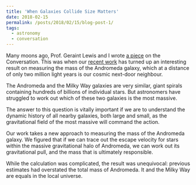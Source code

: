 ```yaml
---
title: 'When Galaxies Collide Size Matters'
date: 2018-02-15
permalink: /posts/2018/02/15/blog-post-1/
tags:
  - astronomy
  - conversation
---
```


Many moons ago, Prof. Geraint Lewis and I wrote [a piece](https://theconversation.com/when-galaxies-collide-size-matters-if-you-want-to-know-the-fate-of-our-milky-way-91826?utm_medium=article_clipboard_share&utm_source=theconversation.com) on the Conversation. This was when our [recent work](https://academic.oup.com/mnras/article/475/3/4043/4797184?login=false) has turned up an interesting result on measuring the mass of the Andromeda galaxy, which at a distance of only two million light years is our cosmic next-door neighbour.

The Andromeda and the Milky Way galaxies are very similar, giant spirals containing hundreds of billions of individual stars. But astronomers have struggled to work out which of these two galaxies is the most massive.

The answer to this question is vitally important if we are to understand the dynamic history of all nearby galaxies, both large and small, as the gravitational field of the most massive will command the action.

Our work takes a new approach to measuring the mass of the Andromeda galaxy. We figured that if we can trace out the escape velocity for stars within the massive gravitational halo of Andromeda, we can work out its gravitational pull, and the mass that is ultimately responsible.

While the calculation was complicated, the result was unequivocal: previous estimates had overstated the total mass of Andromeda. It and the Milky Way are equals in the local universe.
